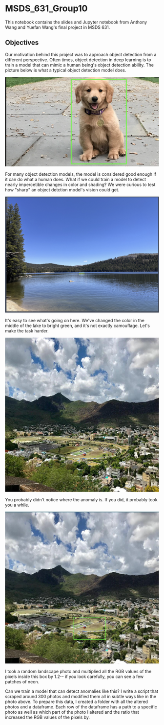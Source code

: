 # MSDS_631_Group10

This notebook contains the slides and Jupyter notebook from Anthony Wang and Yuefan Wang's final project in MSDS 631. 

## Objectives

Our motivation behind this project was to approach object detection from a different perspective. Often times, object detection in deep learning is to train a model that can mimic a human being's object detection ability. The picture below is what a typical object detection model does.

![That's a pretty big stick](images/dog_ML.png)

For many object detection models, the model is considered good enough if it can do what a human does. What if we could train a model to detect nearly impercetible changes in color and shading? We were curious to test how "sharp" an object detction model's vision could get.

![That's a wicked lake](images/distorted_lake.png)

It's easy to see what's going on here. We've changed the color in the middle of the lake to bright green, and it's not exactly camouflage. Let's make the task harder.

![Where is it](images/9.jpg)

You probably didn't notice where the anomaly is. If you did, it probably took you a while.

![I see it now](images/9_with_box.png)

I took a random landscape photo and multiplied all the RGB values of the pixels inside this box by 1.2-- if you look carefully, you can see a few patches of neon.

Can we train a model that can detect anomalies like this? I write a script that scraped around 300 photos and modified them all in subtle ways like in the photo above. To prepare this data, I created a folder with all the altered photos and a dataframe. Each row of the dataframe has a path to a specific photo as well as which part of the photo I altered and the ratio that increased the RGB values of the pixels by.

